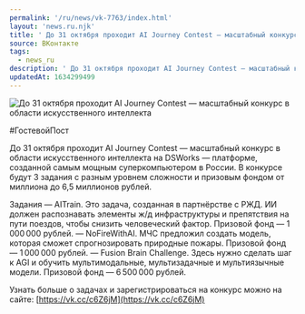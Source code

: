 ```yaml
---
permalink: '/ru/news/vk-7763/index.html'
layout: 'news.ru.njk'
title: ' До 31 октября проходит AI Journey Contest — масштабный конкурс в области искусственного интеллекта'
source: ВКонтакте
tags:
  - news_ru
description: ' До 31 октября проходит AI Journey Contest — масштабный конкурс в области искусственного интеллекта'
updatedAt: 1634299499
---
```

![ До 31 октября проходит AI Journey Contest — масштабный конкурс в области искусственного интеллекта](https://sun9-41.userapi.com/sun9-57/impg/OE_gHLlDkg-1geFFNp6yLnmURNxDMM5zwg3Ncg/E18R4vGUUMk.jpg?size=1200x635&quality=96&sign=977f6e61d1d7cd44a870dafaebf2fe8b&c_uniq_tag=4Gj120Fhmxox0wNRbJmMZkn3WbpdLQF3Fcn_80uwTHo&type=album)

#ГостевойПост

До 31 октября проходит AI Journey Contest — масштабный конкурс в области искусственного интеллекта на DSWorks — платформе, созданной самым мощным суперкомпьютером в России. В конкурсе будут 3 задания с разным уровнем сложности и призовым фондом от миллиона до 6,5 миллионов рублей.

Задания
— AITrain. Это задача, созданная в партнёрстве с РЖД. ИИ должен распознавать элементы ж/д инфраструктуры и препятствия на пути поездов, чтобы снизить человеческий фактор. Призовой фонд — 1 000 000 рублей.
— NoFireWithAI. МЧС предложил создать модель, которая сможет спрогнозировать природные пожары. Призовой фонд — 1 000 000 рублей.
— Fusion Brain Challenge. Здесь нужно сделать шаг к AGI и обучить мультимодальные, мультизадачные и мультиязычные модели. Призовой фонд — 6 500 000 рублей.

Узнать больше о задачах и зарегистрироваться на конкурс можно на сайте: [https://vk.cc/c6Z6jM](https://vk.cc/c6Z6jM)
